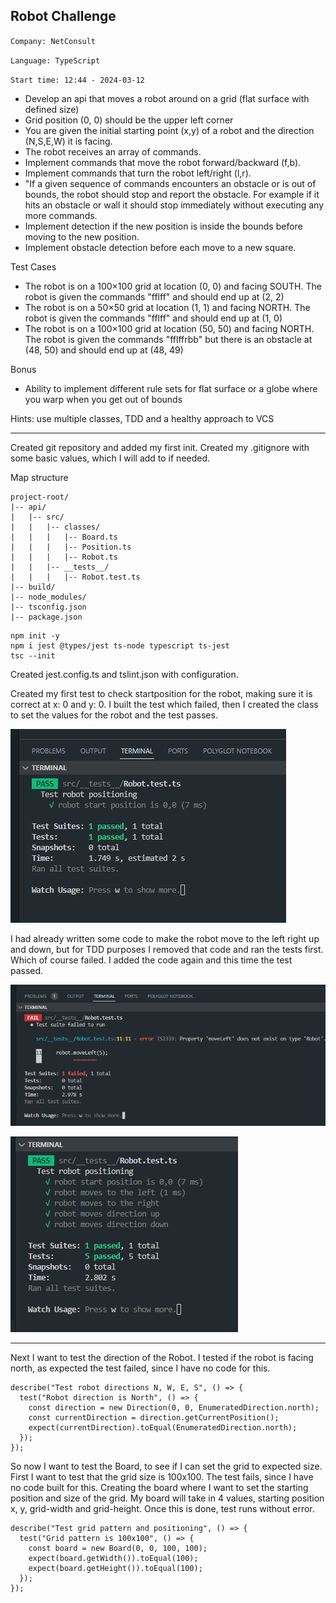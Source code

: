 ## Robot Challenge

`Company: NetConsult`

`Language: TypeScript`

`Start time: 12:44 - 2024-03-12`

- Develop an api that moves a robot around on a grid (flat surface with defined size)
- Grid position (0, 0) should be the upper left corner
- You are given the initial starting point (x,y) of a robot and the direction (N,S,E,W) it is facing.
- The robot receives an array of commands.
- Implement commands that move the robot forward/backward (f,b).
- Implement commands that turn the robot left/right (l,r).
- "If a given sequence of commands encounters an obstacle or is out of bounds, the robot should stop and report the obstacle. For example if it hits an obstacle or wall it should stop immediately without executing any more commands.
- Implement detection if the new position is inside the bounds before moving to the new position.
- Implement obstacle detection before each move to a new square.

Test Cases

- The robot is on a 100×100 grid at location (0, 0) and facing SOUTH. The robot is given the commands "fflff" and should end up at (2, 2)
- The robot is on a 50×50 grid at location (1, 1) and facing NORTH. The robot is given the commands "fflff" and should end up at (1, 0)
- The robot is on a 100×100 grid at location (50, 50) and facing NORTH. The robot is given the commands "fflffrbb" but there is an obstacle at (48, 50) and should end up at (48, 49)

Bonus

- Ability to implement different rule sets for flat surface or a globe where you warp when you get out of bounds

Hints: use multiple classes, TDD and a healthy approach to VCS

---

Created git repository and added my first init.
Created my .gitignore with some basic values, which I will add to if needed.

Map structure

```
project-root/
|-- api/
|   |-- src/
|   |   |-- classes/
|   |   |   |-- Board.ts
|   |   |   |-- Position.ts
|   |   |   |-- Robot.ts
|   |   |-- __tests__/
|   |   |   |-- Robot.test.ts
|-- build/
|-- node_modules/
|-- tsconfig.json
|-- package.json
```

```
npm init -y
npm i jest @types/jest ts-node typescript ts-jest
tsc --init
```

Created jest.config.ts and tslint.json with configuration.

Created my first test to check startposition for the robot, making sure it is correct at x: 0 and y: 0.
I built the test which failed, then I created the class to set the values for the robot and the test passes.

![1 passed test](./shared/one_passed_test.png "Passed")

I had already written some code to make the robot move to the left right up and down, but for TDD purposes I removed that code and ran the tests first. Which of course failed. I added the code again and this time the test passed.

![failed test](./shared/test_failing.png "Failed")

![5 passed test](./shared/five_passing_tests.png "Passed")

---

Next I want to test the direction of the Robot. I tested if the robot is facing north, as expected the test failed, since I have no code for this.

```
describe("Test robot directions N, W, E, S", () => {
  test("Robot direction is North", () => {
    const direction = new Direction(0, 0, EnumeratedDirection.north);
    const currentDirection = direction.getCurrentPosition();
    expect(currentDirection).toEqual(EnumeratedDirection.north);
  });
});
```

So now I want to test the Board, to see if I can set the grid to expected size. First I want to test that the grid size is 100x100.
The test fails, since I have no code built for this.
Creating the board where I want to set the starting position and size of the grid. My board will take in 4 values, starting position x, y, grid-width and grid-height.
Once this is done, test runs without error.

```
describe("Test grid pattern and positioning", () => {
  test("Grid pattern is 100x100", () => {
    const board = new Board(0, 0, 100, 100);
    expect(board.getWidth()).toEqual(100);
    expect(board.getHeight()).toEqual(100);
  });
});
```
